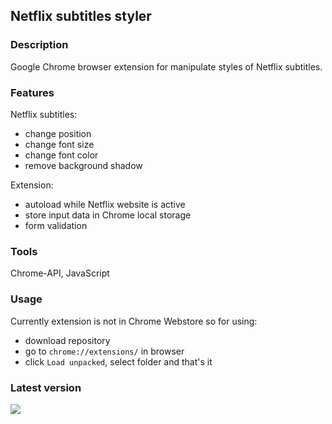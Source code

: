 ## Netflix subtitles styler

### Description

Google Chrome browser extension for manipulate styles of Netflix subtitles.

### Features

Netflix subtitles:

- change position
- change font size
- change font color
- remove background shadow

Extension:

- autoload while Netflix website is active
- store input data in Chrome local storage
- form validation

### Tools

Chrome-API, JavaScript

### Usage

Currently extension is not in Chrome Webstore so for using:

- download repository
- go to `chrome://extensions/` in browser
- click `Load unpacked`, select folder and that's it

### Latest version

 <img src="https://i.imgur.com/kt6CeVw.png">
